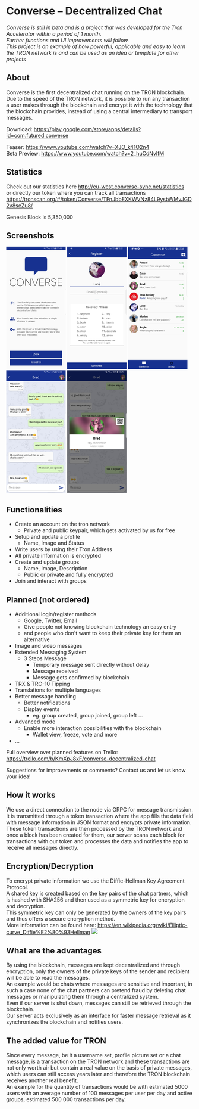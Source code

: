 # Converse – Decentralized Chat
*Converse is still in beta and is a project that was developed for the Tron Accelerator within a period of 1 month.*  
*Further functions and UI improvements will follow.*  
*This project is an example of how powerful, applicable and easy to learn the TRON network is and can be used as an idea or template for other projects*

## About
Converse is the first decentralized chat running on the TRON blockchain.  
Due to the speed of the TRON network, it is possible to run any transaction a user makes through the blockchain and encrypt it with the technology that the blockchain provides, instead of using a central intermediary to transport messages.

Download: https://play.google.com/store/apps/details?id=com.futured.converse

Teaser: https://www.youtube.com/watch?v=XJO_k41O2n4  
Beta Preview: https://www.youtube.com/watch?v=2_huCdNvlfM

## Statistics
Check out our statistics here http://eu-west.converse-sync.net/statistics  
or directly our token where you can track all transactions https://tronscan.org/#/token/Converse/TFnJbbEXKWVNz84L9ysbWMvJGD2v8seZu8/

Genesis Block is 5,350,000

## Screenshots
<img src="https://raw.githubusercontent.com/Dryec/converse-xf/master/screenshots/welcome_page.jpg" width="160"> <img src="https://raw.githubusercontent.com/Dryec/converse-xf/master/screenshots/register_page.jpg" width="160"> <img src="https://raw.githubusercontent.com/Dryec/converse-xf/master/screenshots/chat_overview_page.jpg" width="160"> <img src="https://raw.githubusercontent.com/Dryec/converse-xf/master/screenshots/chat_page.jpg" width="160"> <img src="https://raw.githubusercontent.com/Dryec/converse-xf/master/screenshots/user_info_popup.jpg" width="160">

## Functionalities
- Create an account on the tron network
  * Private and public keypair, which gets activated by us for free
- Setup and update a profile
  * Name, Image and Status
- Write users by using their Tron Address
- All private information is encrypted
- Create and update groups
  * Name, Image, Description
  * Public or private and fully encrypted
- Join and interact with groups

## Planned (not ordered)
- Additional login/register methods
  * Google, Twitter, Email
  * Give people not knowing blockchain technology an easy entry
  * and people who don't want to keep their private key for them an alternative
- Image and video messages
- Extended Messaging System
  * 3 Steps Message
    * Temporary message sent directly without delay
    * Message received
    * Message gets confirmed by blockchain
- TRX & TRC-10 Tipping
- Translations for multiple languages
- Better message handling
  * Better notifications
  * Display events
    * eg. group created, group joined, group left …
- Advanced mode
  * Enable more interaction possibilities with the blockchain
    * Wallet view, freeze, vote and more
- …

Full overview over planned features on Trello: https://trello.com/b/KmXpJ8xF/converse-decentralized-chat

Suggestions for improvements or comments? Contact us and let us know your idea!

## How it works
We use a direct connection to the node via GRPC for message transmission. It is transmitted through a token transaction where the app fills the data field with message information in JSON format and encrypts private information.  
These token transactions are then processed by the TRON network and once a block has been created for them, our server scans each block for transactions with our token and processes the data and notifies the app to receive all messages directly.

## Encryption/Decryption
To encrypt private information we use the Diffie-Hellman Key Agreement Protocol.  
A shared key is created based on the key pairs of the chat partners, which is hashed with SHA256 and then used as a symmetric key for encryption and decryption.  
This symmetric key can only be generated by the owners of the key pairs and thus offers a secure encryption method.  
More information can be found here: <https://en.wikipedia.org/wiki/Elliptic-curve_Diffie%E2%80%93Hellman> <img src="https://upload.wikimedia.org/wikipedia/commons/thumb/4/4c/Public_key_shared_secret.svg/440px-Public_key_shared_secret.svg.png" width="160">


## What are the advantages
By using the blockchain, messages are kept decentralized and through encryption, only the owners of the private keys of the sender and recipient will be able to read the messages.  
An example would be chats where messages are sensitive and important, in such a case none of the chat partners can pretend fraud by deleting chat messages or manipulating them through a centralized system.  
Even if our server is shut down, messages can still be retrieved through the blockchain.  
Our server acts exclusively as an interface for faster message retrieval as it synchronizes the blockchain and notifies users.

## The added value for TRON
Since every message, be it a username set, profile picture set or a chat message, is a transaction on the TRON network and these transactions are not only worth air but contain a real value on the basis of private messages, which users can still access years later and therefore the TRON blockchain receives another real benefit.  
An example for the quantity of transactions would be with estimated 5000 users with an average number of 100 messages per user per day and active groups, estimated 500 000 transactions per day.

